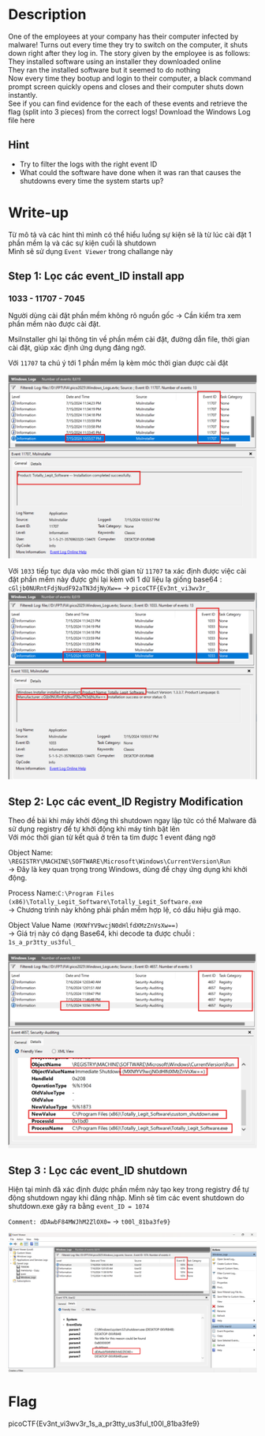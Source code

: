 
# Description

One of the employees at your company has their computer infected by malware! Turns out every time they try to switch on the computer, it shuts down right after they log in. The story given by the employee is as follows:  
They installed software using an installer they downloaded online    
They ran the installed software but it seemed to do nothing    
Now every time they bootup and login to their computer, a black command prompt screen quickly opens and closes and their computer shuts down instantly.  
See if you can find evidence for the each of these events and retrieve the flag (split into 3 pieces) from the correct logs!
Download the Windows Log file here  
## Hint    
  - Try to filter the logs with the right event ID    
  - What could the software have done when it was ran that causes the shutdowns every time the system starts up?  

# Write-up

Từ mô tả và các hint thì mình có thể hiểu luồng sự kiện sẽ là từ lúc cài đặt 1 phần mềm lạ và các sự kiện cuối là shutdown  
Mình sẽ sử dụng `Event Viewer` trong challange này 

## Step 1: Lọc các event_ID install app

### 1033 - 11707 - 7045

Người dùng cài đặt phần mềm không rõ nguồn gốc → Cần kiểm tra xem phần mềm nào được cài đặt.  
  
MsiInstaller ghi lại thông tin về phần mềm cài đặt, đường dẫn file, thời gian cài đặt, giúp xác định ứng dụng đáng ngờ.   
  
Với `11707` ta chú ý tới 1 phần mềm lạ kèm móc thời gian được cài đặt 

![Image 1](image4.png)

Với `1033` tiếp tục dựa vào móc thời gian từ `11707` ta xác định được việc cài đặt phần mềm này được ghi lại kèm với 1 dữ liệu lạ giống base64 : `cGljb0NURntFdjNudF92aTN3djNyXw==` -> `picoCTF{Ev3nt_vi3wv3r_`  
![Image 2](image5.png)  

## Step 2: Lọc các event_ID Registry Modification

Theo đề bài khi máy khởi động thì shutdown ngay lập tức có thể Malware đã sử dụng registry để tự khởi động khi máy tính bật lên    
Với móc thời gian từ kết quả ở trên ta tìm được 1 event đáng ngờ   
  
Object Name: `\REGISTRY\MACHINE\SOFTWARE\Microsoft\Windows\CurrentVersion\Run`  
-> Đây là key quan trọng trong Windows, dùng để chạy ứng dụng khi khởi động.  
  
Process Name:`C:\Program Files (x86)\Totally_Legit_Software\Totally_Legit_Software.exe`  
-> Chương trình này không phải phần mềm hợp lệ, có dấu hiệu giả mạo.  
  
Object Value Name `(MXNfYV9wcjN0dHlfdXMzZnVsXw==)`  
-> Giá trị này có dạng Base64, khi decode ta được chuỗi : `1s_a_pr3tty_us3ful_`

![Image 3](image6.png)  

## Step 3 : Lọc các event_ID shutdown

Hiện tại mình đã xác định được phần mềm này tạo key trong registry để tự động shutdown ngay khi đăng nhập. Mình sẽ tìm các event shutdown do shutdown.exe gây ra bằng `event_ID = 1074`  

`Comment: dDAwbF84MWJhM2ZlOX0=`  ->   `t00l_81ba3fe9}` 

![Image 3](image2.png)
# Flag
picoCTF{Ev3nt_vi3wv3r_1s_a_pr3tty_us3ful_t00l_81ba3fe9}


